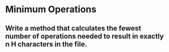 # Minimum Operations

## Write a method that calculates the fewest number of operations needed to result in exactly **n** **H** characters in the file.